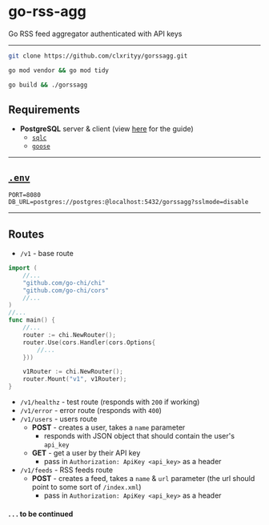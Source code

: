 # go-rss-agg

Go RSS feed aggregator authenticated with API keys

---

```zsh
git clone https://github.com/clxrityy/gorssagg.git
```
```zsh
go mod vendor && go mod tidy
```
```zsh
go build && ./gorssagg
```

## Requirements

- **PostgreSQL** server & client (view [here](/sql/README.md) for the guide)
    - [`sqlc`](https://sqlc.dev/)
    - [`goose`](https://github.com/c9s/goose)

---

## [`.env`](/.env.example)

```.env
PORT=8080
DB_URL=postgres://postgres:@localhost:5432/gorssagg?sslmode=disable
```
---

## Routes

- `/v1` - base route

```go
import (
	//...
	"github.com/go-chi/chi"
	"github.com/go-chi/cors"
	//...
)
//...
func main() {
    //...
    router := chi.NewRouter();
    router.Use(cors.Handler(cors.Options{
        //...
    }))

    v1Router := chi.NewRouter();
    router.Mount("v1", v1Router);
}
```

- `/v1/healthz` - test route (responds with `200` if working)
- `/v1/error` - error route (responds with `400`)
- `/v1/users` - users route
    - **POST** - creates a user, takes a `name` parameter
        - responds with JSON object that should contain the user's `api_key`
    - **GET** - get a user by their API key
        - pass in `Authorization: ApiKey <api_key>` as a header
- `/v1/feeds` - RSS feeds route
    - **POST** - creates a feed, takes a `name` & `url` parameter (the url should point to some sort of `/index.xml`)
        - pass in `Authorization: ApiKey <api_key>` as a header

#### . . . to be continued